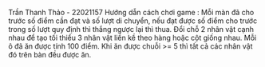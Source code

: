 Trần Thanh Thảo - 22021157 
Hướng dẫn cách chơi game :
Mỗi màn đã cho trước số điểm cần đạt và số lượt di chuyển, nếu đạt được số điểm cho trước trong số lượt quy định thì thắng ngược lại thì thua.
Đổi chỗ 2 nhân vật cạnh nhau để tạo tối thiểu 3 nhân vật liền kề theo hàng hoặc cột giống nhau. Mỗi ô đã ăn được tính 100 điểm. Khi ăn được chuỗi >= 5 thì tất cả các nhân vật đó trên bàn đều được ăn.

